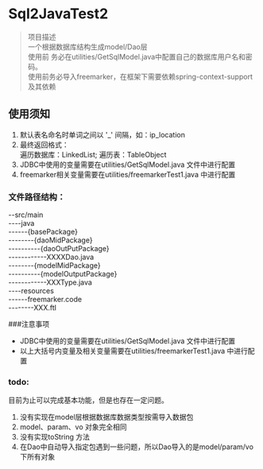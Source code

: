 # Sql2JavaTest2
> 项目描述   
一个根据数据库结构生成model/Dao层   
使用前 务必在utilities/GetSqlModel.java中配置自己的数据库用户名和密码。   
使用前务必导入freemarker，在框架下需要依赖spring-context-support及其依赖

## 使用须知
1.  默认表名命名时单词之间以 '_' 间隔，如：ip_location   
2. 最终返回格式：  
   遍历数据库：LinkedList<TableObject>;
   遍历表：TableObject
3. JDBC中使用的变量需要在utilities/GetSqlModel.java 文件中进行配置   
4. freemarker相关变量需要在utilities/freemarkerTest1.java 中进行配置

### 文件路径结构：
--src/main   
----java   
------{basePackage}   
--------{daoMidPackage}   
----------{daoOutPutPackage}   
------------XXXXDao.java   
--------{modelMidPackage}   
----------{modelOutputPackage}   
------------XXXType.java   
----resources   
------freemarker.code   
--------XXX.ftl   

###注意事项
- JDBC中使用的变量需要在utilities/GetSqlModel.java 文件中进行配置   
- 以上大括号内变量及相关变量需要在utilities/freemarkerTest1.java 中进行配置
   

### todo:
目前为止可以完成基本功能，但是也存在一定问题。
1. 没有实现在model层根据数据库数据类型按需导入数据包
2. model、param、vo 对象完全相同
3. 没有实现toString 方法
4. 在Dao中自动导入指定包遇到一些问题，所以Dao导入的是model/param/vo 下所有对象